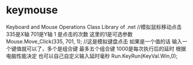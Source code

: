 # keymouse
Keyboard and Mouse Operations Class Library of .net
//模拟鼠标移动点击   335是X轴 701是Y轴   1 是点击的次数    这里的1是可选参数
            Mouse.Move_Click(335, 701, 1);
            //这是模拟键盘点击  如果是一个值的话 输入一个键值就可以了，多个是组合键  最多五个组合键  1000是每次执行后的延时  根据电脑性能决定  也可以自己自定义输入延时毫秒
            Run.KeyRun(KeyVal.Win,0);

